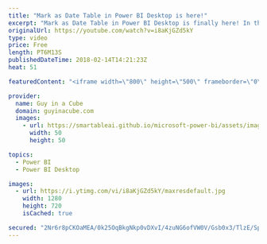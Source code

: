 ```yaml
---
title: "Mark as Date Table in Power BI Desktop is here!"
excerpt: "Mark as Date Table in Power BI Desktop is finally here! In this video, Patrick takes what Adam did with a custom date table and shows you how you can use Mark as Date Table in Power BI Desktop. This feature was introduced in the February 2018 release of Power BI Desktop. Mark as Date Table has been available"
originalUrl: https://youtube.com/watch?v=i8aKjGZd5kY
type: video
price: Free
length: PT6M13S
publishedDateTime: 2018-02-14T14:21:23Z
heat: 51

featuredContent: "<iframe width=\"800\" height=\"500\" frameborder=\"0\" src=\"https://www.youtube.com/embed/i8aKjGZd5kY\" allow=\"accelerometer; autoplay; encrypted-media; gyroscope; picture-in-picture\" allowfullscreen></iframe>"

provider:
  name: Guy in a Cube
  domain: guyinacube.com
  images:
    - url: https://smartableai.github.io/microsoft-power-bi/assets/images/organizations/guyinacube.com-50x50.jpg
      width: 50
      height: 50

topics:
  - Power BI
  - Power BI Desktop

images:
  - url: https://i.ytimg.com/vi/i8aKjGZd5kY/maxresdefault.jpg
    width: 1280
    height: 720
    isCached: true

secured: "2Nr6r8pCKOaMEA/0k25OqBkgNkp0vDXvI/4zuNG6ofVW0V/Gsb0x3/TlzE/Sp/JUL8hqAKOBfFT0/TjekRu6k3Y6KmJprJ0ORvan1nLfjTv19co+2+aLxt1MAX9vU8k6w2r+XvfRIVCi85xrounjRjUqyL6AfsUNI7CH11+za57WZ72UCJLzb+kL+Gb2EjN1p4/F18LzHKTaT7vKr6yeJxpp9nJ9X5M8UCwi3l1V4HSjnOLH4vH8P0uR4BJkRqA9LhT8w2LH0imahSbFb9geBpaHcc7Zdjo8kueH1gPqLgzL2WS9weVo3qq/ImtbvwrqiDxXZbBZ9+CgJDXGGo508yHZPCyYL5DyOwfLqgCjbCgaWGcfjRAqTfLk8TJuCmcGuXtHTVUGTRLme+aHbVZtPlxE5bAgw5vfsMQYJ1sMfBc=;wR/UTIlr6ZoswWOa1VxQIQ=="
---
```


